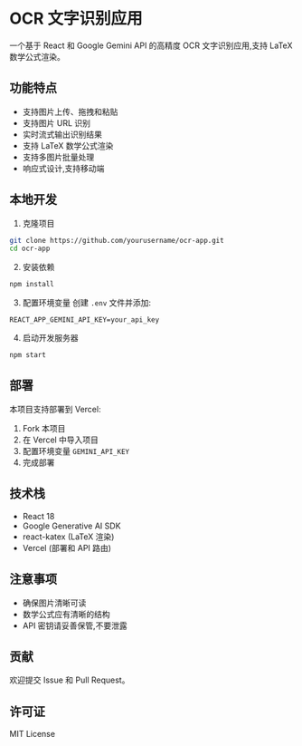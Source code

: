 # OCR 文字识别应用

一个基于 React 和 Google Gemini API 的高精度 OCR 文字识别应用,支持 LaTeX 数学公式渲染。

## 功能特点

- 支持图片上传、拖拽和粘贴
- 支持图片 URL 识别
- 实时流式输出识别结果
- 支持 LaTeX 数学公式渲染
- 支持多图片批量处理
- 响应式设计,支持移动端



## 本地开发

1. 克隆项目
```bash
git clone https://github.com/yourusername/ocr-app.git
cd ocr-app
```

2. 安装依赖
```bash
npm install
```

3. 配置环境变量
创建 `.env` 文件并添加:
```
REACT_APP_GEMINI_API_KEY=your_api_key
```

4. 启动开发服务器
```bash
npm start
```

## 部署

本项目支持部署到 Vercel:

1. Fork 本项目
2. 在 Vercel 中导入项目
3. 配置环境变量 `GEMINI_API_KEY`
4. 完成部署

## 技术栈

- React 18
- Google Generative AI SDK
- react-katex (LaTeX 渲染)
- Vercel (部署和 API 路由)

## 注意事项

- 确保图片清晰可读
- 数学公式应有清晰的结构
- API 密钥请妥善保管,不要泄露

## 贡献

欢迎提交 Issue 和 Pull Request。

## 许可证

MIT License
